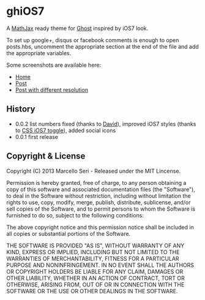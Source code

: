 # ghiOS7

A [MathJax](http://www.mathjax.org) ready theme for [Ghost](http://github.com/tryghost/ghost/) inspired by iOS7 look.

To set up google+, disqus or facebook comments is enough to open posts.hbs, uncomment the appropriate section at the end of the file and add the appropriate variables.

Some screenshots are available here:

- [Home](https://raw.github.com/mseri/ghiosSeven/master/screenshot/ghioSeven-home.png)
- [Post](https://raw.github.com/mseri/ghiosSeven/master/screenshot/ghioSeven-page.png)
- [Post with different resolution](https://raw.github.com/mseri/ghiosSeven/master/screenshot/ghioSeven-part.png)

## History

- 0.0.2 list numbers fixed (thanks to [David](http://theonlycog.com)), improved iOS7 styles (thanks to [CSS iOS7 toggle](http://freebiesbug.com/code-stuff/ios7-toggles-css/)), added social icons
- 0.0.1 first release

## Copyright & License

Copyright (C) 2013 Marcello Seri - Released under the MIT Lincense.

Permission is hereby granted, free of charge, to any person obtaining a copy of this software and associated documentation files (the "Software"), to deal in the Software without restriction, including without limitation the rights to use, copy, modify, merge, publish, distribute, sublicense, and/or sell copies of the Software, and to permit persons to whom the Software is furnished to do so, subject to the following conditions:

The above copyright notice and this permission notice shall be included in all copies or substantial portions of the Software.

THE SOFTWARE IS PROVIDED "AS IS", WITHOUT WARRANTY OF ANY KIND, EXPRESS OR IMPLIED, INCLUDING BUT NOT LIMITED TO THE WARRANTIES OF MERCHANTABILITY, FITNESS FOR A PARTICULAR PURPOSE AND
NONINFRINGEMENT. IN NO EVENT SHALL THE AUTHORS OR COPYRIGHT HOLDERS BE LIABLE FOR ANY CLAIM, DAMAGES OR OTHER LIABILITY, WHETHER IN AN ACTION OF CONTRACT, TORT OR OTHERWISE, ARISING FROM, OUT OF OR IN CONNECTION WITH THE SOFTWARE OR THE USE OR OTHER DEALINGS IN THE SOFTWARE.
